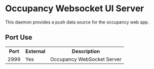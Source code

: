 # Occupancy Websocket UI Server

This daemon provides a push data source for the occupancy web app. 

## Port Use

<table>
    <tr>
        <th>Port</th>
        <th>External</th>
        <th>Description</th>
    </tr>
    <tr>
        <td>2999</td> <td>Yes</td> <td>Occupancy WebSocket Server</td>
    </tr>
</table>


